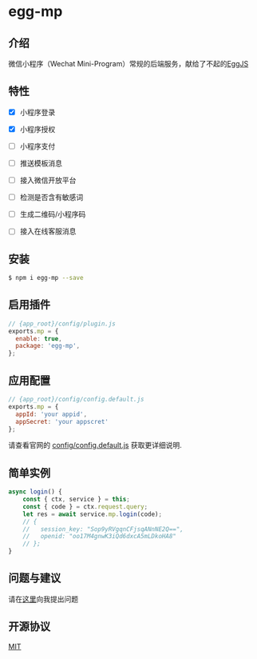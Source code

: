 # egg-mp

## 介绍
微信小程序（Wechat Mini-Program）常规的后端服务，献给了不起的[EggJS](https://eggjs.org/zh-cn/)

## 特性
- [X] 小程序登录
- [X] 小程序授权
- [ ] 小程序支付
- [ ] 推送模板消息
- [ ] 接入微信开放平台
- [ ] 检测是否含有敏感词
- [ ] 生成二维码/小程序码
- [ ] 接入在线客服消息


## 安装

```bash
$ npm i egg-mp --save
```

## 启用插件

```js
// {app_root}/config/plugin.js
exports.mp = {
  enable: true,
  package: 'egg-mp',
};
```

## 应用配置

```js
// {app_root}/config/config.default.js
exports.mp = {
  appId: 'your appid', 
  appSecret: 'your appscret'
};
```

请查看官网的 [config/config.default.js](config/config.default.js) 获取更详细说明.

## 简单实例

```javascript
async login() {
    const { ctx, service } = this;
    const { code } = ctx.request.query;
    let res = await service.mp.login(code);
    // {
    //   session_key: "Sop9yRVgqnCFjsqANnNE2Q==",
    //   openid: "oo17M4gnwK3iQd6dxcA5mLDkoHA8"
    // };
}
```

## 问题与建议

请在[这里](https://github.com/unclexiao/egg-mp/issues)向我提出问题

## 开源协议

[MIT](LICENSE)
